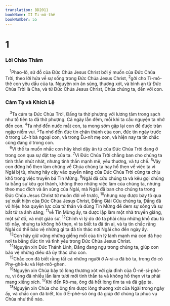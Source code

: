 ```yaml
---
translation: BD2011
bookName: II Ti-mô-thê 
bookNumber: 55
---
```


<div class="title"><h1>1</h1><h3>Lời Chào Thăm</h3></div>
<span class="verse 2ti_1_1"> <sup>1</sup>Phao-lô, sứ đồ của Ðức Chúa Jesus Christ bởi ý muốn của Ðức Chúa Trời, theo lời hứa về sự sống trong Ðức Chúa Jesus Christ, </span>
<span class="verse 2ti_1_2"><sup>2</sup>gởi cho Ti-mô-thê con yêu dấu của ta. Nguyện xin ân sủng, thương xót, và bình an từ Ðức Chúa Trời là Cha, và từ Ðức Chúa Jesus Christ, Chúa chúng ta, đến với con.<br/></span>
<div class="title"><h3>Cảm Tạ và Khích Lệ</h3></div>
<span class="verse 2ti_1_3"> <sup>3</sup>Ta cảm tạ Ðức Chúa Trời, Ðấng ta thờ phượng với lương tâm trong sạch như tổ tiên ta đã thờ phượng. Cả ngày lẫn đêm, mỗi khi ta cầu nguyện ta nhớ đến con. </span>
<span class="verse 2ti_1_4"><sup>4</sup>Ta nhớ đến nước mắt con, ta mong sớm gặp lại con để được tràn ngập niềm vui. </span>
<span class="verse 2ti_1_5"><sup>5</sup>Ta nhớ đến đức tin chân thành của con, đức tin ngày trước ở trong Lô-ít bà ngoại con, và trong Êu-nít mẹ con, và hiện nay ta tin chắc cũng đang ở trong con.<br/></span>
<span class="verse 2ti_1_6"> <sup>6</sup>Vì thế ta muốn nhắc con hãy khơi dậy ân tứ của Ðức Chúa Trời đang ở trong con qua sự đặt tay của ta. </span>
<span class="verse 2ti_1_7"><sup>7</sup>Vì Ðức Chúa Trời chẳng ban cho chúng ta tinh thần nhút nhát, nhưng tinh thần mạnh mẽ, yêu thương, và tự chế. </span>
<span class="verse 2ti_1_8"><sup>8</sup>Vậy con đừng hổ thẹn làm chứng về Chúa chúng ta hay hổ thẹn về việc ta vì Ngài bị tù, nhưng hãy cậy vào quyền năng của Ðức Chúa Trời cùng ta chịu khổ trong việc truyền bá Tin Mừng. </span>
<span class="verse 2ti_1_9"><sup>9</sup>Ngài đã cứu chúng ta và kêu gọi chúng ta bằng sự kêu gọi thánh, không theo những việc làm của chúng ta, nhưng theo mục đích và ân sủng của Ngài, mà Ngài đã ban cho chúng ta trong Ðức Chúa Jesus Christ từ muôn đời về trước, </span>
<span class="verse 2ti_1_10"><sup>10</sup>nhưng nay được bày tỏ qua sự xuất hiện của Ðức Chúa Jesus Christ, Ðấng Giải Cứu chúng ta, Ðấng đã vô hiệu hóa quyền lực của tử thần và dùng Tin Mừng để đem sự sống và sự bất tử ra ánh sáng; </span>
<span class="verse 2ti_1_11"><sup>11</sup>về Tin Mừng ấy, ta được lập làm một nhà truyền giảng, một sứ đồ, và một giáo sư. </span>
<span class="verse 2ti_1_12"><sup>12</sup>Chính vì lý do đó ta phải chịu những khổ đau tù tội nầy, nhưng ta không hổ thẹn, vì ta biết ta đã tin ai, và ta tin chắc rằng Ngài có thể bảo vệ những gì ta đã tín thác nơi Ngài cho đến ngày ấy.<br/></span>
<span class="verse 2ti_1_13"> <sup>13</sup>Con hãy giữ vững những giềng mối của tín lý lành mạnh mà con đã học nơi ta bằng đức tin và tình yêu trong Ðức Chúa Jesus Christ.<br/></span>
<span class="verse 2ti_1_14"> <sup>14</sup>Nguyện xin Ðức Thánh Linh, Ðấng đang ngự trong chúng ta, giúp con bảo vệ những điều đã ủy thác cho con.<br/></span>
<span class="verse 2ti_1_15"> <sup>15</sup>Chắc con đã biết rằng tất cả những người ở A-si-a đã bỏ ta, trong đó có Phy-ghê-lu và Hẹt-mô-ghen.<br/></span>
<span class="verse 2ti_1_16"> <sup>16</sup>Nguyện xin Chúa bày tỏ lòng thương xót với gia đình của Ô-nê-si-phô-ru, vì ông đã nhiều lần làm tươi mới tinh thần ta và không hổ thẹn vì ta phải mang xiềng xích. </span>
<span class="verse 2ti_1_17"><sup>17</sup>Khi đến Rô-ma, ông đã hết lòng tìm ta và đã gặp ta. <br/></span>
<span class="verse 2ti_1_18"> <sup>18</sup>Nguyện xin Chúa cho ông tìm được lòng thương xót của Ngài trong ngày ấy, và chắc con đã biết, lúc ở Ê-phê-sô ông đã giúp đỡ chúng ta phục vụ Chúa như thế nào.<br/></span>
